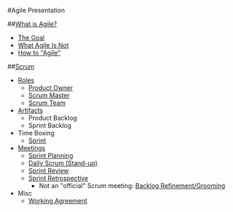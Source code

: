 #Agile Presentation

##[What is Agile?](agile.md/#what-is-agile)

* [The Goal](agile.md/#the-goal)
* [What Agile Is Not](agile.md/)
* [How to "Agile"](agile.md/)

##[Scrum](.scrum/readme.md)

* [Roles](./scrum/roles.md)
    - [Product Owner](./scrum/roles.md#product-owner)
    - [Scrum Master](./scrum/roles.md#scrum-master)
    - [Scrum Team](./scrum/roles.md#scrum-team)
* [Artifacts](./scrum/artifacts.md)
    - Product Backlog
    - Sprint Backlog
* Time Boxing
    - [Sprint](./scrum/meetings.md#sprint)
* [Meetings](./scrum/meetings.md)
    - [Sprint Planning](./scrum/meetings.md#sprint-planning)
    - [Daily Scrum (Stand-up)](./scrum/meetings.md#daily-stand-up)
    - [Sprint Review](./scrum/meetings.md#sprint-review)
    - [Sprint Retrospective](./scrum/meetings.md#sprint-retrospective)
        + Not an "official" Scrum meeting: [Backlog Refinement/Grooming](./scrum/meetings.md#backlog-grooming)
* Misc
    - [Working Agreement](./scrum/working-agreement-sample.md)
